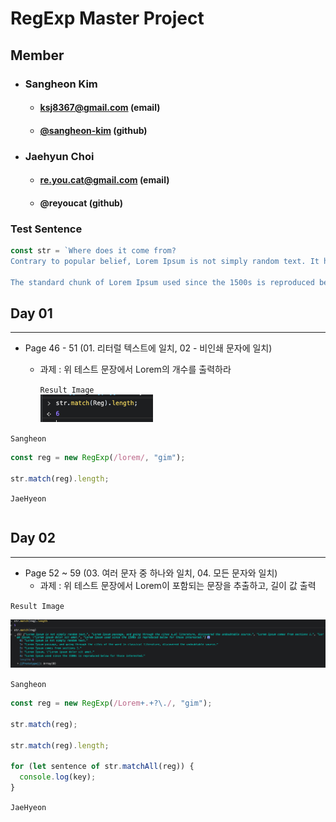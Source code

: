 # RegExp Master Project

## Member

- ### Sangheon Kim
  - #### ksj8367@gmail.com (email)
  - #### <a href="https://github.com/sangheon-kim">@sangheon-kim</a> (github)
- ### Jaehyun Choi
  - #### re.you.cat@gmail.com (email)
  - #### @reyoucat (github)

### Test Sentence

```js
const str = `Where does it come from?
Contrary to popular belief, Lorem Ipsum is not simply random text. It has roots in a piece of classical Latin literature from 45 BC, making it over 2000 years old. Richard McClintock, a Latin professor at Hampden-Sydney College in Virginia, looked up one of the more obscure Latin words, consectetur, from a Lorem Ipsum passage, and going through the cites of the word in classical literature, discovered the undoubtable source. Lorem Ipsum comes from sections 1.10.32 and 1.10.33 of "de Finibus Bonorum et Malorum" (The Extremes of Good and Evil) by Cicero, written in 45 BC. This book is a treatise on the theory of ethics, very popular during the Renaissance. The first line of Lorem Ipsum, "Lorem ipsum dolor sit amet..", comes from a line in section 1.10.32.

The standard chunk of Lorem Ipsum used since the 1500s is reproduced below for those interested. Sections 1.10.32 and 1.10.33 from "de Finibus Bonorum et Malorum" by Cicero are also reproduced in their exact original form, accompanied by English versions from the 1914 translation by H. Rackham.
```

## Day 01

<hr />

- Page 46 - 51 (01. 리터럴 텍스트에 일치, 02 - 비인쇄 문자에 일치)

  - 과제 : 위 테스트 문장에서 Lorem의 개수를 출력하라

    `Result Image`<br />
    ![](img/sh-07-12-22-58.png)

`Sangheon`

```js
const reg = new RegExp(/lorem/, "gim");

str.match(reg).length;
```

`JaeHyeon`

```js

```

## Day 02

<hr />

- Page 52 ~ 59 (03. 여러 문자 중 하나와 일치, 04. 모든 문자와 일치)
  - 과제 : 위 테스트 문장에서 Lorem이 포함되는 문장을 추출하고, 길이 값 출력

`Result Image`<br />

![](img/sh-07-12-22-57.png)

`Sangheon`

```js
const reg = new RegExp(/Lorem+.+?\./, "gim");

str.match(reg);

str.match(reg).length;

for (let sentence of str.matchAll(reg)) {
  console.log(key);
}
```

`JaeHyeon`

```js

```

